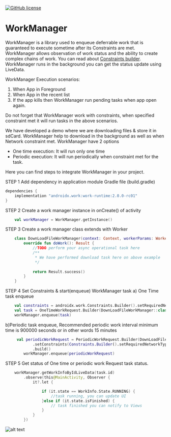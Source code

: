 [![GitHub license](https://img.shields.io/badge/license-Apache%20License%202.0-blue.svg?style=flat)](https://www.apache.org/licenses/LICENSE-2.0)

WorkManager
=============

WorkManager is a library used to enqueue deferrable work that is guaranteed to execute sometime after its Constraints are met. WorkManager allows observation of work status and the ability to create complex chains of work. You can read about [Constraints builder](https://developer.android.com/reference/androidx/work/Constraints.Builder). WorkManager runs in the background you can get the status update using LiveData.

WorkManager Execution scenarios:
1) When App in Foreground
2) When App in the recent list
3) If the app kills then WorkManager run pending tasks when app open again.

Do not forget that WorkManager work with constraints, when specified constraint met it will run tasks in the above scenarios.

We have developed a demo where we are downloading files & store it in sdCard. WorkManager help to download in the background as well as when Network constraint met. WorkManager have 2 options

- One time execution: It will run only one time
- Periodic execution: It will run periodically when constraint met for the task.

Here you can find steps to integrate WorkManager in your project.

STEP 1
Add dependency in application module Gradle file (build.gradle)
```gradle
dependencies {
    implementation "androidx.work:work-runtime:2.0.0-rc01"
}
```

STEP 2
Create a work manager instance in onCreate() of activity
```kotlin
    val workManager = WorkManager.getInstance()
```

STEP 3
Create a work manager class extends with Worker
```kotlin
    class DownLoadFileWorkManager(context: Context, workerParams: WorkerParameters) : Worker(context, workerParams) {
        override fun doWork(): Result {
            //TODO perform your async operational task here
            /**
             * We have performed download task here on above example
             */
    
            return Result.success()
        }
    }
```

STEP 4 
Set Constraints & start(enqueue) WorkManager task
  a) One Time task enqueue
```kotlin
    val constraints = androidx.work.Constraints.Builder().setRequiredNetworkType(NetworkType.CONNECTED).build()
    val task = OneTimeWorkRequest.Builder(DownLoadFileWorkManager::class.java).setConstraints(constraints).build()
    workManager.enqueue(task)
```
  b)Periodic task enqueue, Recommended periodic work interval minimum time is 900000 seconds or in other words 15 minutes
```kotlin
     val periodicWorkRequest = PeriodicWorkRequest.Builder(DownLoadFileWorkManager::class.java, PERIODIC_INTERVAL, TimeUnit.MINUTES)
            .setConstraints(Constraints.Builder().setRequiredNetworkType(NetworkType.CONNECTED).build())
            .build()
        workManager.enqueue(periodicWorkRequest)
```

STEP 5
Get status of One time or periodic work Request task status.
```kotlin
    workManager.getWorkInfoByIdLiveData(task.id)
        .observe(this@MainActivity, Observer {
            it?.let {

                if (it.state == WorkInfo.State.RUNNING) {
                    //task running, you can update UI
                }else if (it.state.isFinished) {
                    // task finished you can notify to Views
                }
            }
        })
```


![alt text](https://github.com/spaceotech/SOWorkManager/blob/master/screens/demo.gif)



